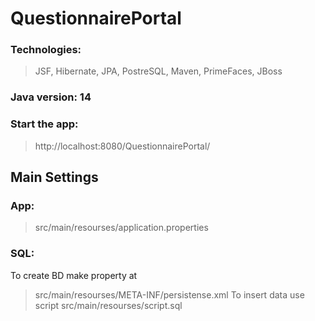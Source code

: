 # QuestionnairePortal

### Technologies: 
> JSF, Hibernate, JPA, PostreSQL, Maven, PrimeFaces, JBoss
### Java version: 14

### Start the app:
> http://localhost:8080/QuestionnairePortal/
## Main Settings
### App:
> src/main/resourses/application.properties
### SQL:
To create BD  make property  <property name="hibernate.hbm2ddl.auto" value="create"/> at
> src/main/resourses/META-INF/persistense.xml
To insert data use script
> src/main/resourses/script.sql


